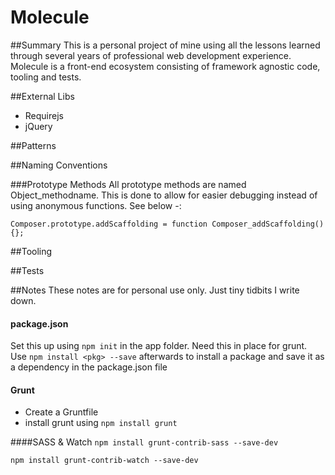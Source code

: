 # Molecule

##Summary
This is a personal project of mine using all the lessons learned through several years of professional web development experience. Molecule is a front-end ecosystem consisting of framework agnostic code, tooling and tests.

##External Libs
* Requirejs
* jQuery

##Patterns

##Naming Conventions

###Prototype Methods
All prototype methods are named Object_methodname. This is done to allow for easier debugging instead of using anonymous functions. See below -:

`Composer.prototype.addScaffolding = function Composer_addScaffolding() {};`

##Tooling

##Tests

##Notes
These notes are for personal use only. Just tiny tidbits I write down.

#### package.json
Set this up using `npm init` in the app folder. Need this in place for grunt.
Use `npm install <pkg> --save` afterwards to install a package and save it as a dependency in the package.json file

#### Grunt
* Create a Gruntfile
* install grunt using `npm install grunt`

####SASS & Watch
`npm install grunt-contrib-sass --save-dev`

`npm install grunt-contrib-watch --save-dev`